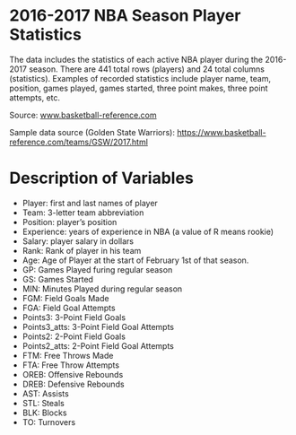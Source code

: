 # 2016-2017 NBA Season Player Statistics

The data includes the statistics of each active NBA player during the 2016-2017 season. There are 441 total rows (players) and 24 total columns (statistics). Examples of recorded statistics include player name, team, position, games played, games started, three point makes, three point attempts, etc.

Source:
www.basketball-reference.com

Sample data source (Golden State Warriors):
https://www.basketball-reference.com/teams/GSW/2017.html

# Description of Variables

- Player: first and last names of player
- Team: 3-letter team abbreviation
- Position: player’s position
- Experience: years of experience in NBA (a value of R means rookie)
- Salary: player salary in dollars
- Rank: Rank of player in his team
- Age: Age of Player at the start of February 1st of that season.
- GP: Games Played furing regular season
- GS: Games Started
- MIN: Minutes Played during regular season
- FGM: Field Goals Made
- FGA: Field Goal Attempts
- Points3: 3-Point Field Goals
- Points3_atts: 3-Point Field Goal Attempts
- Points2: 2-Point Field Goals
- Points2_atts: 2-Point Field Goal Attempts
- FTM: Free Throws Made
- FTA: Free Throw Attempts
- OREB: Offensive Rebounds
- DREB: Defensive Rebounds
- AST: Assists
- STL: Steals
- BLK: Blocks
- TO: Turnovers
